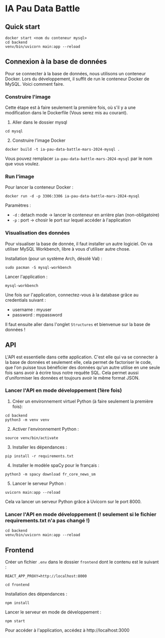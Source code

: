 # IA Pau Data Battle

## Quick start
```
docker start <nom du conteneur mysql>
cd backend
venv/bin/uvicorn main:app --reload
```

## Connexion à la base de données

Pour se connecter à la base de données, nous utilisons un conteneur Docker. Lors du développement, il suffit de run le conteneur Docker de MySQL. Voici comment faire.

### Construire l'image

Cette étape est à faire seulement la première fois, où s'il y a une modification dans le Dockerfile (Vous serez mis au courant).

1. Aller dans le dossier mysql
```shell
cd mysql
```

2. Construire l'image Docker
```shell
docker build -t ia-pau-data-battle-mars-2024-mysql .
```

Vous pouvez remplacer `ia-pau-data-battle-mars-2024-mysql` par le nom que vous voulez.

### Run l'image

Pour lancer la conteneur Docker :
```shell
docker run -d -p 3306:3306 ia-pau-data-battle-mars-2024-mysql
```

Paramètres :
- `-d` : detach mode -> lancer le conteneur en arrière plan (non-obligatoire)
- `-p` : port -> chosir le port sur lequel accéder à l'application

### Visualisation des données

Pour visualiser la base de donnée, il faut installer un autre logiciel. On va utiliser MySQL Workbench, libre à vous d'utiliser autre chose.

Installation (pour un système Arch, désolé Val) :
```shell
sudo pacman -S mysql-workbench 
```

Lancer l'application :
```shell
mysql-workbench
```

Une fois sur l'application, connectez-vous à la database grâce au credentials suivant :
- username : myuser
- password : mypassword

Il faut ensuite aller dans l'onglet `Structures` et bienvenue sur la base de données !

## API

L'API est essentielle dans cette application. C'est elle qui va se connecter à la base de données et seulement elle, cela permet de factoriser le code, que l'on puisse tous bénéficier des données qu'un autre utilise en une seule fois sans avoir à écrire tous notre requête SQL. Cela permet aussi d'uniformiser les données et toujours avoir le même format JSON.

### Lancer l'API en mode développement (1ère fois)

1. Créer un environnement virtuel Python (à faire seulement la première fois):

```shell
cd backend
python3 -m venv venv 
```

2. Activer l'environnement Python :
```shell
source venv/bin/activate
```

3. Installer les dépendances :
```shell
pip install -r requirements.txt
```

4. Installer le modèle spaCy pour le français :
```shell
python3 -m spacy download fr_core_news_sm
```

5. Lancer le serveur Python :
```shell
uvicorn main:app --reload
```

Cela va lancer un serveur Python grâce à Uvicorn sur le port 8000.

### Lancer l'API en mode développement (! seulement si le fichier requirements.txt n'a pas changé !)

```shell
cd backend
venv/bin/uvicorn main:app --reload
```

## Frontend

Créer un fichier `.env` dans le dossier `frontend` dont le contenu est le suivant :
```
REACT_APP_PROXY=http://localhost:8000
```

```shell
cd frontend
```

Installation des dépendances :
```shell
npm install
```

Lancer le serveur en mode de développement :
```shell
npm start
```

Pour accéder à l'application, accédez à http://localhost:3000
